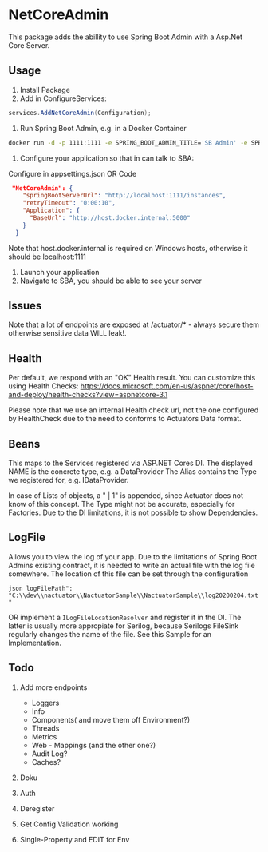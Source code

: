 # NetCoreAdmin

This package adds the abillity to use Spring Boot Admin with a Asp.Net Core Server.

## Usage

1. Install Package
1. Add in ConfigureServices:

```C#
services.AddNetCoreAdmin(Configuration);
```

1. Run Spring Boot Admin, e.g. in a Docker Container

```bash
docker run -d -p 1111:1111 -e SPRING_BOOT_ADMIN_TITLE='SB Admin' -e SPRING_BOOT_ADMIN_SECURITY_ENABLED=false --name spring-boot-admin slydeveloper/spring-boot-admin:latest
```

1. Configure your application so that in can talk to SBA:

Configure in appsettings.json OR Code

```json
 "NetCoreAdmin": {
    "springBootServerUrl": "http://localhost:1111/instances",
    "retryTimeout": "0:00:10",
    "Application": {
      "BaseUrl": "http://host.docker.internal:5000"
    }
  }
```

Note that host.docker.internal is required on Windows hosts, otherwise it should be localhost:1111

1. Launch your application
1. Navigate to SBA, you should be able to see your server

## Issues

Note that a lot of endpoints are exposed at /actuator/* - always secure them otherwise sensitive data WILL leak!.

## Health

Per default, we respond with an "OK" Health result.
You can customize this using Health Checks: https://docs.microsoft.com/en-us/aspnet/core/host-and-deploy/health-checks?view=aspnetcore-3.1

Please note that we use an internal Health check url, not the one configured by HealthCheck due to the need to conforms to Actuators Data format.

## Beans

This maps to the Services registered via ASP.NET Cores DI.
The displayed NAME is the concrete type, e.g. a DataProvider
The Alias contains the Type we registered for, e.g. IDataProvider.

In case of Lists of objects, a " | 1" is appended, since Actuator does not know of this concept.
The Type might not be accurate, especially for Factories.
Due to the DI limitations, it is not possible to show Dependencies.

## LogFile

Allows you to view the log of your app.
Due to the limitations of Spring Boot Admins existing contract, it is needed to write an actual file with the log file somewhere.
The location of this file can be set through the configuration

```json logFilePath": "C:\\dev\\nactuator\\NactuatorSample\\NactuatorSample\\log20200204.txt"```

OR implement a `ILogFileLocationResolver` and register it in the DI. 
The latter is usually more appropiate for Serilog, because Serilogs FileSink regularly changes the name of the file. See this Sample for an Implementation.

## Todo

1. Add more endpoints

    - Loggers
    - Info
    - Components( and move them off Environment?)
    - Threads
    - Metrics
    - Web - Mappings (and the other one?)
    - Audit Log?
    - Caches?

1. Doku
1. Auth
1. Deregister
1. Get Config Validation working
1. Single-Property and EDIT for Env